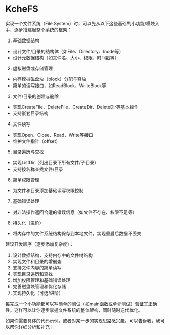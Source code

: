 # KcheFS

实现一个文件系统（File System）时，可以先从以下这些基础的小功能/模块入手，逐步搭建起整个系统的框架：

1. 基础数据结构
- 设计文件/目录的结构体（如File、Directory、Inode等）
- 设计元数据结构（如文件名、大小、权限、时间戳等）

2. 虚拟磁盘或存储管理
- 内存模拟磁盘块（block）分配与释放
- 简单的读写接口，如ReadBlock、WriteBlock等

3. 文件/目录的创建与删除
- 实现CreateFile、DeleteFile、CreateDir、DeleteDir等基本操作
- 支持嵌套目录结构

4. 文件读写
- 实现Open、Close、Read、Write等接口
- 维护文件指针（offset）

5. 目录遍历与查找
- 实现ListDir（列出目录下所有文件/子目录）
- 支持按名称查找文件/目录

6. 简单权限管理
- 为文件和目录添加基础读写权限控制

7. 基础错误处理
- 对非法操作返回合适的错误信息（如文件不存在、权限不足等）

8. 持久化（进阶）
- 将内存中的文件系统结构保存到本地文件，实现重启后数据不丢失

建议开发顺序（逐步添加复杂度）：

1. 设计数据结构，支持内存中的文件树结构
2. 实现文件和目录的增删查
3. 支持文件内容的简单读写
4. 实现目录遍历和查找
5. 增加权限管理和基础错误处理
6. 完善磁盘块管理和优化存储
7. 实现持久化（可选/进阶）

每完成一个小功能都可以写简单的测试（如main函数或单元测试）验证其正确性。这样可以让你逐步掌握文件系统的整体架构，同时随时迭代优化。

如果你需要具体的代码示例，或者对某一步的实现思路感兴趣，可以告诉我，我可以帮你详细分析和补充！